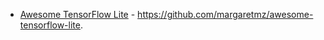 - [Awesome TensorFlow Lite](https://github.com/margaretmz/awesome-tensorflow-lite) - https://github.com/margaretmz/awesome-tensorflow-lite.